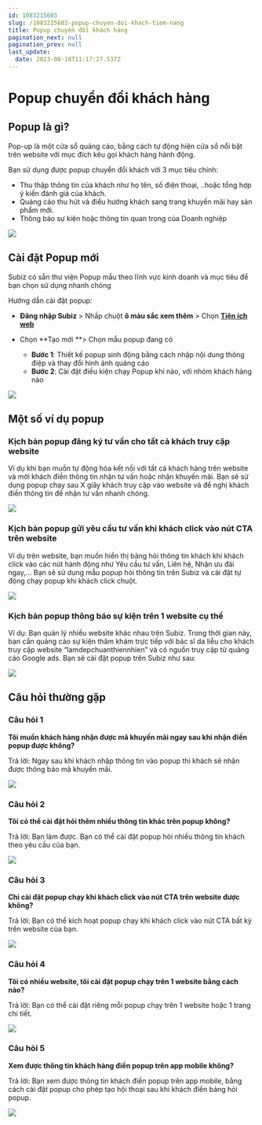 ```yaml
---
id: 1083215603
slug: /1083215603-popup-chuyen-doi-khach-tiem-nang
title: Popup chuyển đổi khách hàng
pagination_next: null
pagination_prev: null
last_update:
  date: 2023-08-18T11:17:27.537Z
---
```


# Popup chuyển đổi khách hàng



## Popup là gì?


Pop-up là một cửa sổ quảng cáo, bằng cách tự động hiện cửa sổ nổi bật trên website với mục đích kêu gọi khách hàng hành động. 



Bạn sử dụng được popup chuyển đổi khách với 3 mục tiêu chính:

- Thu thập thông tin của khách như họ tên, số điện thoại, ..hoặc tổng hợp ý kiến đánh giá của khách.
- Quảng cáo thu hút và điều hướng khách sang trang khuyến mãi hay sản phẩm mới.
- Thông báo sự kiện hoặc thông tin quan trọng của Doanh nghiệp


![](https://vcdn.subiz-cdn.com/file/fisgyrbuikmjytkxyuey_acpxkgumifuoofoosble/unnamed.png)

## Cài đặt Popup mới


Subiz có sẵn thư viện Popup mẫu theo lĩnh vực kinh doanh và mục tiêu để bạn chọn sử dụng nhanh chóng



Hướng dẫn cài đặt popup:

- **Đăng nhập Subiz** > Nhấp chuột **ô màu sắc xem thêm** > Chọn **[Tiện ích web](https://app.subiz.com.vn/web_plugin)**
- Chọn **Tạo mới **> Chọn mẫu popup đang có

    - **Bước 1**: Thiết kế popup sinh động bằng cách nhập nội dung thông điệp và thay đổi hình ảnh quảng cáo
    - **Bước 2**: Cài đặt điều kiện chạy Popup khi nào, với nhóm khách hàng nào




![](https://vcdn.subiz-cdn.com/file/fisgyrdmdmcdvhetzwxg_acpxkgumifuoofoosble/unnamed.png)

## Một số ví dụ popup

### Kịch bản popup đăng ký tư vấn cho tất cả khách truy cập website


Ví dụ khi bạn muốn tự động hóa kết nối với tất cả khách hàng trên website và mời khách điền thông tin nhận tư vấn hoặc nhận khuyến mãi. Bạn sẽ sử dụng popup chạy sau X giây khách truy cập vào website và đề nghị khách điền thông tin để nhận tư vấn nhanh chóng.




![](https://vcdn.subiz-cdn.com/file/fisgyrdmhthtsnfeuxsm_acpxkgumifuoofoosble/unnamed.png)





### Kịch bản popup gửi yêu cầu tư vấn khi khách click vào nút CTA trên website


Ví dụ trên website, bạn muốn hiển thị bảng hỏi thông tin khách khi khách click vào các nút hành động như Yêu cầu tư vấn, Liên hệ, Nhận ưu đãi ngay,... Bạn sẽ sử dụng mẫu popup hỏi thông tin trên Subiz và cài đặt tự động chạy popup khi khách click chuột.




![](https://vcdn.subiz-cdn.com/file/fisgyrbvcrwzycpdjmrb_acpxkgumifuoofoosble/unnamed.png)

### Kịch bản popup thông báo sự kiện trên 1 website cụ thể


Ví dụ: Bạn quản lý nhiều website khác nhau trên Subiz. Trong thời gian này, bạn cần quảng cáo sự kiện thăm khám trực tiếp với bác sĩ da liễu cho khách truy cập website “lamdepchuanthiennhien” và có nguồn truy cập từ quảng cáo Google ads. Bạn sẽ cài đặt popup trên Subiz như sau:


![](https://vcdn.subiz-cdn.com/file/fisgyrbvldhkbirtvmhj_acpxkgumifuoofoosble/unnamed.png)



## Câu hỏi thường gặp

### Câu hỏi 1


**Tôi muốn khách hàng nhận được mã khuyến mãi ngay sau khi nhận điền popup được không?**

Trả lời: Ngay sau khi khách nhập thông tin vào popup thì khách sẽ nhận được thông báo mã khuyến mãi. 


![](https://vcdn.subiz-cdn.com/file/fisgyrbvtryajrykwpor_acpxkgumifuoofoosble/unnamed.png)



### Câu hỏi 2


**Tôi có thể cài đặt hỏi thêm nhiều thông tin khác trên popup không?**

Trả lời: Bạn làm được. Bạn có thể cài đặt popup hỏi nhiều thông tin khách theo yêu cầu của bạn.


![](https://vcdn.subiz-cdn.com/file/fisgyrbvyiztjmcmuncn_acpxkgumifuoofoosble/unnamed.png)









### Câu hỏi 3


**Chỉ cài đặt popup chạy khi khách click vào nút CTA trên website được không?**



Trả lời: Bạn có thể kích hoạt popup chạy khi khách click vào nút CTA bất kỳ trên website của bạn.


![](https://vcdn.subiz-cdn.com/file/fisgyrbwdngthywljjla_acpxkgumifuoofoosble/unnamed.png)

### Câu hỏi 4


**Tôi có nhiều website, tôi cài đặt popup chạy trên 1 website bằng cách nào?**



Trả lời: Bạn có thể cài đặt riêng mỗi popup chạy trên 1 website hoặc 1 trang chi tiết.




![](https://vcdn.subiz-cdn.com/file/fisgyrbwhnwkecqpvlze_acpxkgumifuoofoosble/unnamed.png)

### Câu hỏi 5


**Xem được thông tin khách hàng điền popup trên app mobile không?**



Trả lời: Bạn xem được thông tin khách điền popup trên app mobile, bằng cách cài đặt popup cho phép tạo hội thoại sau khi khách điền bảng hỏi popup.


![](https://vcdn.subiz-cdn.com/file/fisgyrbwmdajbggzteym_acpxkgumifuoofoosble/unnamed.png)